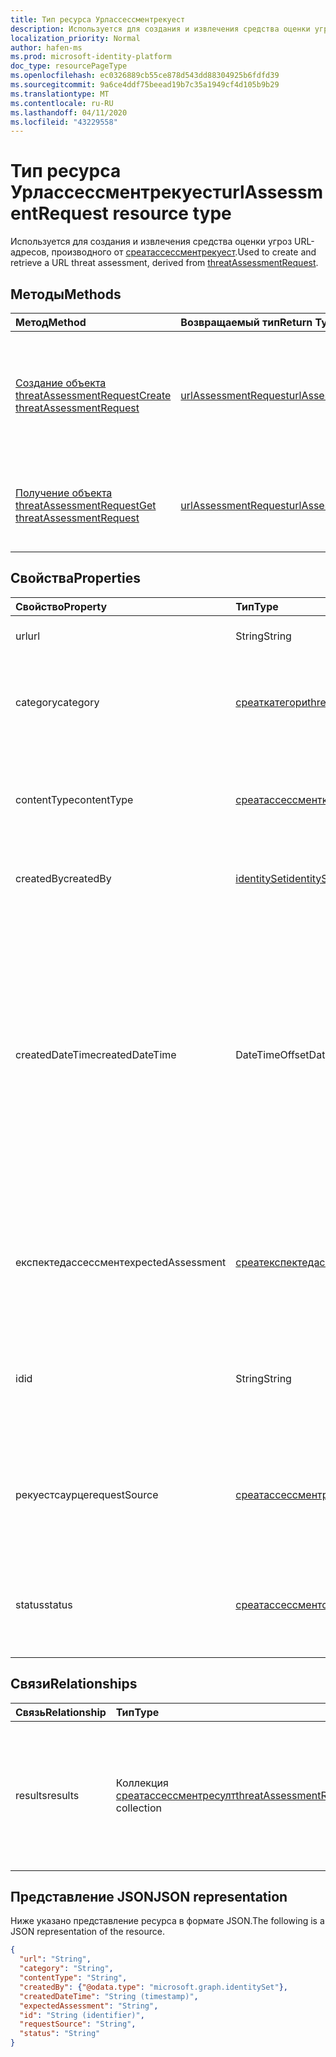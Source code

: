 ```yaml
---
title: Тип ресурса Урлассессментрекуест
description: Используется для создания и извлечения средства оценки угроз для URL-адресов.
localization_priority: Normal
author: hafen-ms
ms.prod: microsoft-identity-platform
doc_type: resourcePageType
ms.openlocfilehash: ec0326889cb55ce878d543dd88304925b6fdfd39
ms.sourcegitcommit: 9a6ce4ddf75beead19b7c35a1949cf4d105b9b29
ms.translationtype: MT
ms.contentlocale: ru-RU
ms.lasthandoff: 04/11/2020
ms.locfileid: "43229558"
---
```

# <a name="urlassessmentrequest-resource-type"></a><span data-ttu-id="05d19-103">Тип ресурса Урлассессментрекуест</span><span class="sxs-lookup"><span data-stu-id="05d19-103">urlAssessmentRequest resource type</span></span>

<span data-ttu-id="05d19-104">Используется для создания и извлечения средства оценки угроз URL-адресов, производного от [среатассессментрекуест](threatAssessmentRequest.md).</span><span class="sxs-lookup"><span data-stu-id="05d19-104">Used to create and retrieve a URL threat assessment, derived from [threatAssessmentRequest](threatAssessmentRequest.md).</span></span>

## <a name="methods"></a><span data-ttu-id="05d19-105">Методы</span><span class="sxs-lookup"><span data-stu-id="05d19-105">Methods</span></span>

| <span data-ttu-id="05d19-106">Метод</span><span class="sxs-lookup"><span data-stu-id="05d19-106">Method</span></span>       | <span data-ttu-id="05d19-107">Возвращаемый тип</span><span class="sxs-lookup"><span data-stu-id="05d19-107">Return Type</span></span> | <span data-ttu-id="05d19-108">Описание</span><span class="sxs-lookup"><span data-stu-id="05d19-108">Description</span></span> |
|:-------------|:------------|:------------|
| [<span data-ttu-id="05d19-109">Создание объекта threatAssessmentRequest</span><span class="sxs-lookup"><span data-stu-id="05d19-109">Create threatAssessmentRequest</span></span>](../api/informationprotection-post-threatassessmentrequests.md) | [<span data-ttu-id="05d19-110">urlAssessmentRequest</span><span class="sxs-lookup"><span data-stu-id="05d19-110">urlAssessmentRequest</span></span>](urlAssessmentRequest.md) | <span data-ttu-id="05d19-111">Создание нового запроса на оценку URL-адреса путем отправки объекта **урлассессментрекуест** .</span><span class="sxs-lookup"><span data-stu-id="05d19-111">Create a new URL assessment request by posting an **urlAssessmentRequest** object.</span></span> |
| [<span data-ttu-id="05d19-112">Получение объекта threatAssessmentRequest</span><span class="sxs-lookup"><span data-stu-id="05d19-112">Get threatAssessmentRequest</span></span>](../api/threatassessmentrequest-get.md) | [<span data-ttu-id="05d19-113">urlAssessmentRequest</span><span class="sxs-lookup"><span data-stu-id="05d19-113">urlAssessmentRequest</span></span>](urlassessmentrequest.md) | <span data-ttu-id="05d19-114">Чтение свойств и связей объекта **урлассессментрекуест** .</span><span class="sxs-lookup"><span data-stu-id="05d19-114">Read the properties and relationships of a **urlAssessmentRequest** object.</span></span> |

## <a name="properties"></a><span data-ttu-id="05d19-115">Свойства</span><span class="sxs-lookup"><span data-stu-id="05d19-115">Properties</span></span>

| <span data-ttu-id="05d19-116">Свойство</span><span class="sxs-lookup"><span data-stu-id="05d19-116">Property</span></span>     | <span data-ttu-id="05d19-117">Тип</span><span class="sxs-lookup"><span data-stu-id="05d19-117">Type</span></span>        | <span data-ttu-id="05d19-118">Описание</span><span class="sxs-lookup"><span data-stu-id="05d19-118">Description</span></span> |
|:-------------|:------------|:------------|
|<span data-ttu-id="05d19-119">url</span><span class="sxs-lookup"><span data-stu-id="05d19-119">url</span></span>|<span data-ttu-id="05d19-120">String</span><span class="sxs-lookup"><span data-stu-id="05d19-120">String</span></span>|<span data-ttu-id="05d19-121">Строка URL-адреса.</span><span class="sxs-lookup"><span data-stu-id="05d19-121">The URL string.</span></span>|
|<span data-ttu-id="05d19-122">category</span><span class="sxs-lookup"><span data-stu-id="05d19-122">category</span></span>|[<span data-ttu-id="05d19-123">среаткатегори</span><span class="sxs-lookup"><span data-stu-id="05d19-123">threatCategory</span></span>](enums.md#threatcategory-values)|<span data-ttu-id="05d19-124">Категория угроз.</span><span class="sxs-lookup"><span data-stu-id="05d19-124">The threat category.</span></span> <span data-ttu-id="05d19-125">Возможные значения: `spam`, `phishing`, `malware`.</span><span class="sxs-lookup"><span data-stu-id="05d19-125">Possible values are: `spam`, `phishing`, `malware`.</span></span>|
|<span data-ttu-id="05d19-126">contentType</span><span class="sxs-lookup"><span data-stu-id="05d19-126">contentType</span></span>|[<span data-ttu-id="05d19-127">среатассессментконтенттипе</span><span class="sxs-lookup"><span data-stu-id="05d19-127">threatAssessmentContentType</span></span>](enums.md#threatassessmentcontenttype-values)|<span data-ttu-id="05d19-128">Тип контента для оценки угроз.</span><span class="sxs-lookup"><span data-stu-id="05d19-128">The content type of the threat assessment.</span></span> <span data-ttu-id="05d19-129">Возможные значения: `mail`, `url`, `file`.</span><span class="sxs-lookup"><span data-stu-id="05d19-129">Possible values are: `mail`, `url`, `file`.</span></span>|
|<span data-ttu-id="05d19-130">createdBy</span><span class="sxs-lookup"><span data-stu-id="05d19-130">createdBy</span></span>|[<span data-ttu-id="05d19-131">identitySet</span><span class="sxs-lookup"><span data-stu-id="05d19-131">identitySet</span></span>](identityset.md)|<span data-ttu-id="05d19-132">Создатель запроса на оценку угроз.</span><span class="sxs-lookup"><span data-stu-id="05d19-132">The threat assessment request creator.</span></span>|
|<span data-ttu-id="05d19-133">createdDateTime</span><span class="sxs-lookup"><span data-stu-id="05d19-133">createdDateTime</span></span>|<span data-ttu-id="05d19-134">DateTimeOffset</span><span class="sxs-lookup"><span data-stu-id="05d19-134">DateTimeOffset</span></span>|<span data-ttu-id="05d19-135">Тип Timestamp представляет сведения о времени и дате с использованием формата ISO 8601 (всегда применяется формат UTC).</span><span class="sxs-lookup"><span data-stu-id="05d19-135">The Timestamp type represents date and time information using ISO 8601 format and is always in UTC time.</span></span> <span data-ttu-id="05d19-136">Например, значение полуночи 1 января 2014 г. в формате UTC выглядит так: `'2014-01-01T00:00:00Z'`.</span><span class="sxs-lookup"><span data-stu-id="05d19-136">For example, midnight UTC on Jan 1, 2014 would look like this: `'2014-01-01T00:00:00Z'`.</span></span>|
|<span data-ttu-id="05d19-137">експектедассессмент</span><span class="sxs-lookup"><span data-stu-id="05d19-137">expectedAssessment</span></span>|[<span data-ttu-id="05d19-138">среатекспектедассессмент</span><span class="sxs-lookup"><span data-stu-id="05d19-138">threatExpectedAssessment</span></span>](enums.md#threatexpectedassessment-values)|<span data-ttu-id="05d19-139">Ожидаемая Оценка из убмиттер.</span><span class="sxs-lookup"><span data-stu-id="05d19-139">The expected assessment from the ubmitter.</span></span> <span data-ttu-id="05d19-140">Возможные значения: `block`, `unblock`.</span><span class="sxs-lookup"><span data-stu-id="05d19-140">Possible values are: `block`, `unblock`.</span></span>|
|<span data-ttu-id="05d19-141">id</span><span class="sxs-lookup"><span data-stu-id="05d19-141">id</span></span>|<span data-ttu-id="05d19-142">String</span><span class="sxs-lookup"><span data-stu-id="05d19-142">String</span></span>|<span data-ttu-id="05d19-143">Идентификатор запроса оценки угроз — это глобальный уникальный идентификатор (GUID).</span><span class="sxs-lookup"><span data-stu-id="05d19-143">The threat assessment request ID is a globally unique identifier (GUID).</span></span>|
|<span data-ttu-id="05d19-144">рекуестсаурце</span><span class="sxs-lookup"><span data-stu-id="05d19-144">requestSource</span></span>|[<span data-ttu-id="05d19-145">среатассессментрекуестсаурце</span><span class="sxs-lookup"><span data-stu-id="05d19-145">threatAssessmentRequestSource</span></span>](enums.md#threatassessmentrequestsource-values)|<span data-ttu-id="05d19-146">Источник запроса на оценку угроз.</span><span class="sxs-lookup"><span data-stu-id="05d19-146">The source of the threat assessment request.</span></span> <span data-ttu-id="05d19-147">Возможные значения: `user`, `administrator`.</span><span class="sxs-lookup"><span data-stu-id="05d19-147">Possible values are: `user`, `administrator`.</span></span>|
|<span data-ttu-id="05d19-148">status</span><span class="sxs-lookup"><span data-stu-id="05d19-148">status</span></span>|[<span data-ttu-id="05d19-149">среатассессментстатус</span><span class="sxs-lookup"><span data-stu-id="05d19-149">threatAssessmentStatus</span></span>](enums.md#threatassessmentstatus-values)|<span data-ttu-id="05d19-150">Состояние процесса оценки.</span><span class="sxs-lookup"><span data-stu-id="05d19-150">The assessment process status.</span></span> <span data-ttu-id="05d19-151">Возможные значения: `pending`, `completed`.</span><span class="sxs-lookup"><span data-stu-id="05d19-151">Possible values are: `pending`, `completed`.</span></span>|

## <a name="relationships"></a><span data-ttu-id="05d19-152">Связи</span><span class="sxs-lookup"><span data-stu-id="05d19-152">Relationships</span></span>

| <span data-ttu-id="05d19-153">Связь</span><span class="sxs-lookup"><span data-stu-id="05d19-153">Relationship</span></span> | <span data-ttu-id="05d19-154">Тип</span><span class="sxs-lookup"><span data-stu-id="05d19-154">Type</span></span>        | <span data-ttu-id="05d19-155">Описание</span><span class="sxs-lookup"><span data-stu-id="05d19-155">Description</span></span> |
|:-------------|:------------|:------------|
|<span data-ttu-id="05d19-156">results</span><span class="sxs-lookup"><span data-stu-id="05d19-156">results</span></span>|<span data-ttu-id="05d19-157">Коллекция [среатассессментресулт](threatassessmentresult.md)</span><span class="sxs-lookup"><span data-stu-id="05d19-157">[threatAssessmentResult](threatassessmentresult.md) collection</span></span>|<span data-ttu-id="05d19-158">Коллекция результатов оценки угроз.</span><span class="sxs-lookup"><span data-stu-id="05d19-158">A collection of threat assessment results.</span></span> <span data-ttu-id="05d19-159">Только для чтения.</span><span class="sxs-lookup"><span data-stu-id="05d19-159">Read-only.</span></span> <span data-ttu-id="05d19-160">По умолчанию объект `GET /threatAssessmentRequests/{id}` a не возвращает это свойство, пока не `$expand` применено к нему.</span><span class="sxs-lookup"><span data-stu-id="05d19-160">By default, a `GET /threatAssessmentRequests/{id}` does not return this property unless you apply `$expand` on it.</span></span>|

## <a name="json-representation"></a><span data-ttu-id="05d19-161">Представление JSON</span><span class="sxs-lookup"><span data-stu-id="05d19-161">JSON representation</span></span>

<span data-ttu-id="05d19-162">Ниже указано представление ресурса в формате JSON.</span><span class="sxs-lookup"><span data-stu-id="05d19-162">The following is a JSON representation of the resource.</span></span>

<!-- {
  "blockType": "resource",
  "optionalProperties": [

  ],
  "@odata.type": "microsoft.graph.urlAssessmentRequest",
  "baseType": "",
  "keyProperty": "id"
}-->

```json
{
  "url": "String",
  "category": "String",
  "contentType": "String",
  "createdBy": {"@odata.type": "microsoft.graph.identitySet"},
  "createdDateTime": "String (timestamp)",
  "expectedAssessment": "String",
  "id": "String (identifier)",
  "requestSource": "String",
  "status": "String"
}
```

<!-- uuid: 16cd6b66-4b1a-43a1-adaf-3a886856ed98
2019-02-04 14:57:30 UTC -->
<!-- {
  "type": "#page.annotation",
  "description": "urlAssessmentRequest resource",
  "keywords": "",
  "section": "documentation",
  "tocPath": ""
}-->
